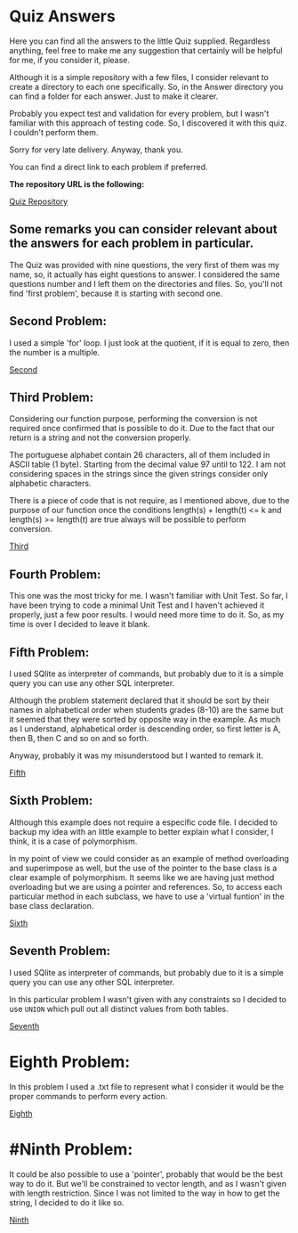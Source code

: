 # Quiz Answers

Here you can find all the answers to the little Quiz supplied. Regardless anything, feel free to make me any suggestion that certainly will be helpful for me, if you consider it, please.

Although it is a simple repository with a few files, I consider relevant to create a directory to each one specifically. So, in the Answer directory you can find a folder for each answer. Just to make it clearer. 

Probably you expect test and validation for every problem, but I wasn't familiar with this approach of testing code. So, I discovered it with this quiz. I couldn't perform them.

Sorry for very late delivery. Anyway, thank you.

You can find a direct link to each problem if preferred.

**The repository URL is the following:**


[Quiz Repository](https://github.com/Julioarita/Quiz)

## Some remarks you can consider relevant about the answers for each problem in particular.

The Quiz was provided with nine questions, the very first of them was my name, so, it actually has eight questions to answer. I considered the same questions number and I left them on the directories and files. So, you'll not find 'first problem', because it is starting with second one. 

## Second Problem:

I used a simple 'for' loop. I just look at the quotient, if it is equal
to zero, then the number is a multiple.

[Second](https://github.com/Julioarita/Quiz/tree/main/Answers/Second%20Problem)


## Third Problem:

Considering our function purpose, performing the conversion is not required 
once confirmed that is possible to do it. Due to the fact that our return 
is a string and not the conversion properly.

The portuguese alphabet contain 26 characters, all of them included in 
ASCII table (1 byte). Starting from the decimal value 97 until to 122. I am not considering
spaces in the strings since the given strings consider only alphabetic characters.

There is a piece of code that is not require, as I mentioned above, due to the
purpose of our function once the conditions length(s) + length(t) <= k and 
length(s) >= length(t) are true always will be possible to perform conversion.

[Third](https://github.com/Julioarita/Quiz/tree/main/Answers/Third%20Problem)


## Fourth Problem:

This one was the most tricky for me. I wasn't familiar with Unit Test. So far, I have been trying to code a minimal Unit Test and I haven't achieved it properly, just a few poor results. I would need more time to do it. So, as my time is over I decided to leave it blank. 



## Fifth Problem: 


I used SQlite as interpreter of commands, but probably due to it is a simple query you can use any other SQL interpreter.

Although the problem statement declared that it should be sort by their names in alphabetical order when students 
grades (8-10) are the same but it seemed that they were sorted by opposite way in the example.
As much as I understand, alphabetical order is descending order, so first letter is A, then B, then C and so on and so forth. 

Anyway, probably it was my misunderstood but I wanted to remark it.

[Fifth](https://github.com/Julioarita/Quiz/tree/main/Answers/Fifth%20Problem)


## Sixth Problem: 

Although this example does not require a especific code file. I decided to backup my idea with an little example to better explain what I consider, I think, it is a case of polymorphism.

In my point of view we could consider as an example of method overloading and superimpose 
as well, but the use of the pointer to the base class is a clear example of polymorphism.
It seems like we are having just method overloading but we are using a pointer and references. 
So, to access each particular method in each subclass, we have to use a 'virtual funtion' 
in the base class declaration.

[Sixth](https://github.com/Julioarita/Quiz/tree/main/Answers/Sixth%20Problem)


## Seventh Problem:
I used SQlite as interpreter of commands, but probably due to it is a simple query you can use any other SQL interpreter.

In this particular problem I wasn't given with any constraints so I decided to use `UNION`
which pull out all distinct values from both tables.

[Seventh](https://github.com/Julioarita/Quiz/tree/main/Answers/Seventh%20Problem)

# Eighth Problem:

In this problem I used a .txt file to represent what I consider it would be the proper commands to perform every action.

[Eighth](https://github.com/Julioarita/Quiz/tree/main/Answers/Eighth%20Problem)

# #Ninth Problem:

It could be also possible to use a 'pointer', probably that would be the
best way to do it.
But we'll be constrained to vector length, and as I wasn't given with length restriction.
Since I was not limited to the way in how to get the string, I decided to do it like so.

[Ninth](https://github.com/Julioarita/Quiz/tree/main/Answers/Ninth%20Problem)


